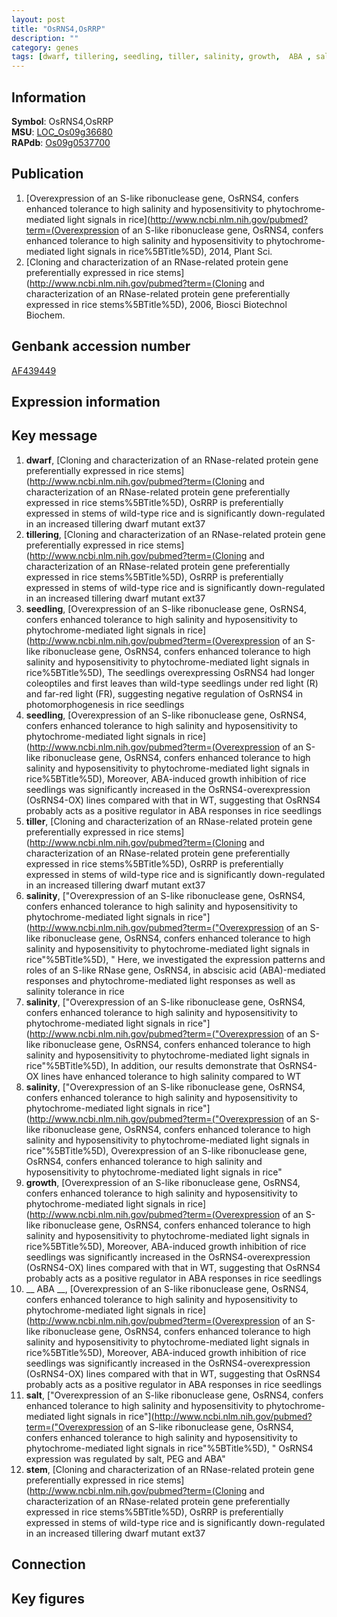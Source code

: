 ```yaml
---
layout: post
title: "OsRNS4,OsRRP"
description: ""
category: genes
tags: [dwarf, tillering, seedling, tiller, salinity, growth,  ABA , salt, stem, Gene]
---
```


## Information
__Symbol__: OsRNS4,OsRRP  
__MSU__: [LOC_Os09g36680](http://rice.plantbiology.msu.edu/cgi-bin/ORF_infopage.cgi?orf=LOC_Os09g36680)  
__RAPdb__: [Os09g0537700](http://rapdb.dna.affrc.go.jp/viewer/gbrowse_details/irgsp1?name=Os09g0537700)  

## Publication
1. [Overexpression of an S-like ribonuclease gene, OsRNS4, confers enhanced tolerance to high salinity and hyposensitivity to phytochrome-mediated light signals in rice](http://www.ncbi.nlm.nih.gov/pubmed?term=(Overexpression of an S-like ribonuclease gene, OsRNS4, confers enhanced tolerance to high salinity and hyposensitivity to phytochrome-mediated light signals in rice%5BTitle%5D), 2014, Plant Sci.
2. [Cloning and characterization of an RNase-related protein gene preferentially expressed in rice stems](http://www.ncbi.nlm.nih.gov/pubmed?term=(Cloning and characterization of an RNase-related protein gene preferentially expressed in rice stems%5BTitle%5D), 2006, Biosci Biotechnol Biochem.

## Genbank accession number
[AF439449](http://www.ncbi.nlm.nih.gov/nuccore/AF439449)

## Expression information

## Key message
1. __dwarf__, [Cloning and characterization of an RNase-related protein gene preferentially expressed in rice stems](http://www.ncbi.nlm.nih.gov/pubmed?term=(Cloning and characterization of an RNase-related protein gene preferentially expressed in rice stems%5BTitle%5D),  OsRRP is preferentially expressed in stems of wild-type rice and is significantly down-regulated in an increased tillering dwarf mutant ext37
2. __tillering__, [Cloning and characterization of an RNase-related protein gene preferentially expressed in rice stems](http://www.ncbi.nlm.nih.gov/pubmed?term=(Cloning and characterization of an RNase-related protein gene preferentially expressed in rice stems%5BTitle%5D),  OsRRP is preferentially expressed in stems of wild-type rice and is significantly down-regulated in an increased tillering dwarf mutant ext37
3. __seedling__, [Overexpression of an S-like ribonuclease gene, OsRNS4, confers enhanced tolerance to high salinity and hyposensitivity to phytochrome-mediated light signals in rice](http://www.ncbi.nlm.nih.gov/pubmed?term=(Overexpression of an S-like ribonuclease gene, OsRNS4, confers enhanced tolerance to high salinity and hyposensitivity to phytochrome-mediated light signals in rice%5BTitle%5D),  The seedlings overexpressing OsRNS4 had longer coleoptiles and first leaves than wild-type seedlings under red light (R) and far-red light (FR), suggesting negative regulation of OsRNS4 in photomorphogenesis in rice seedlings
4. __seedling__, [Overexpression of an S-like ribonuclease gene, OsRNS4, confers enhanced tolerance to high salinity and hyposensitivity to phytochrome-mediated light signals in rice](http://www.ncbi.nlm.nih.gov/pubmed?term=(Overexpression of an S-like ribonuclease gene, OsRNS4, confers enhanced tolerance to high salinity and hyposensitivity to phytochrome-mediated light signals in rice%5BTitle%5D),  Moreover, ABA-induced growth inhibition of rice seedlings was significantly increased in the OsRNS4-overexpression (OsRNS4-OX) lines compared with that in WT, suggesting that OsRNS4 probably acts as a positive regulator in ABA responses in rice seedlings
5. __tiller__, [Cloning and characterization of an RNase-related protein gene preferentially expressed in rice stems](http://www.ncbi.nlm.nih.gov/pubmed?term=(Cloning and characterization of an RNase-related protein gene preferentially expressed in rice stems%5BTitle%5D),  OsRRP is preferentially expressed in stems of wild-type rice and is significantly down-regulated in an increased tillering dwarf mutant ext37
6. __salinity__, ["Overexpression of an S-like ribonuclease gene, OsRNS4, confers enhanced tolerance to high salinity and hyposensitivity to phytochrome-mediated light signals in rice"](http://www.ncbi.nlm.nih.gov/pubmed?term=("Overexpression of an S-like ribonuclease gene, OsRNS4, confers enhanced tolerance to high salinity and hyposensitivity to phytochrome-mediated light signals in rice"%5BTitle%5D), " Here, we investigated the expression patterns and roles of an S-like RNase gene, OsRNS4, in abscisic acid (ABA)-mediated responses and phytochrome-mediated light responses as well as salinity tolerance in rice
7. __salinity__, ["Overexpression of an S-like ribonuclease gene, OsRNS4, confers enhanced tolerance to high salinity and hyposensitivity to phytochrome-mediated light signals in rice"](http://www.ncbi.nlm.nih.gov/pubmed?term=("Overexpression of an S-like ribonuclease gene, OsRNS4, confers enhanced tolerance to high salinity and hyposensitivity to phytochrome-mediated light signals in rice"%5BTitle%5D),  In addition, our results demonstrate that OsRNS4-OX lines have enhanced tolerance to high salinity compared to WT
8. __salinity__, ["Overexpression of an S-like ribonuclease gene, OsRNS4, confers enhanced tolerance to high salinity and hyposensitivity to phytochrome-mediated light signals in rice"](http://www.ncbi.nlm.nih.gov/pubmed?term=("Overexpression of an S-like ribonuclease gene, OsRNS4, confers enhanced tolerance to high salinity and hyposensitivity to phytochrome-mediated light signals in rice"%5BTitle%5D), Overexpression of an S-like ribonuclease gene, OsRNS4, confers enhanced tolerance to high salinity and hyposensitivity to phytochrome-mediated light signals in rice"
9. __growth__, [Overexpression of an S-like ribonuclease gene, OsRNS4, confers enhanced tolerance to high salinity and hyposensitivity to phytochrome-mediated light signals in rice](http://www.ncbi.nlm.nih.gov/pubmed?term=(Overexpression of an S-like ribonuclease gene, OsRNS4, confers enhanced tolerance to high salinity and hyposensitivity to phytochrome-mediated light signals in rice%5BTitle%5D),  Moreover, ABA-induced growth inhibition of rice seedlings was significantly increased in the OsRNS4-overexpression (OsRNS4-OX) lines compared with that in WT, suggesting that OsRNS4 probably acts as a positive regulator in ABA responses in rice seedlings
10. __ ABA __, [Overexpression of an S-like ribonuclease gene, OsRNS4, confers enhanced tolerance to high salinity and hyposensitivity to phytochrome-mediated light signals in rice](http://www.ncbi.nlm.nih.gov/pubmed?term=(Overexpression of an S-like ribonuclease gene, OsRNS4, confers enhanced tolerance to high salinity and hyposensitivity to phytochrome-mediated light signals in rice%5BTitle%5D),  Moreover, ABA-induced growth inhibition of rice seedlings was significantly increased in the OsRNS4-overexpression (OsRNS4-OX) lines compared with that in WT, suggesting that OsRNS4 probably acts as a positive regulator in ABA responses in rice seedlings
11. __salt__, ["Overexpression of an S-like ribonuclease gene, OsRNS4, confers enhanced tolerance to high salinity and hyposensitivity to phytochrome-mediated light signals in rice"](http://www.ncbi.nlm.nih.gov/pubmed?term=("Overexpression of an S-like ribonuclease gene, OsRNS4, confers enhanced tolerance to high salinity and hyposensitivity to phytochrome-mediated light signals in rice"%5BTitle%5D), " OsRNS4 expression was regulated by salt, PEG and ABA"
12. __stem__, [Cloning and characterization of an RNase-related protein gene preferentially expressed in rice stems](http://www.ncbi.nlm.nih.gov/pubmed?term=(Cloning and characterization of an RNase-related protein gene preferentially expressed in rice stems%5BTitle%5D),  OsRRP is preferentially expressed in stems of wild-type rice and is significantly down-regulated in an increased tillering dwarf mutant ext37

## Connection

## Key figures


